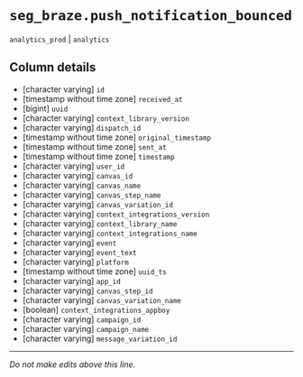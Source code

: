 # `seg_braze.push_notification_bounced`
`analytics_prod` | `analytics`

## Column details
* [character varying] `id`
* [timestamp without time zone] `received_at`
* [bigint]    `uuid`
* [character varying] `context_library_version`
* [character varying] `dispatch_id`
* [timestamp without time zone] `original_timestamp`
* [timestamp without time zone] `sent_at`
* [timestamp without time zone] `timestamp`
* [character varying] `user_id`
* [character varying] `canvas_id`
* [character varying] `canvas_name`
* [character varying] `canvas_step_name`
* [character varying] `canvas_variation_id`
* [character varying] `context_integrations_version`
* [character varying] `context_library_name`
* [character varying] `context_integrations_name`
* [character varying] `event`
* [character varying] `event_text`
* [character varying] `platform`
* [timestamp without time zone] `uuid_ts`
* [character varying] `app_id`
* [character varying] `canvas_step_id`
* [character varying] `canvas_variation_name`
* [boolean]   `context_integrations_appboy`
* [character varying] `campaign_id`
* [character varying] `campaign_name`
* [character varying] `message_variation_id`

-------------------------------------------------------------------------------
*Do not make edits above this line.*
